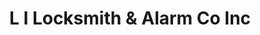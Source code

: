 ---
title: "L I Locksmith & Alarm Co Inc"
url: /hicksville/l-i-locksmith-und-alarm-co-inc/
shop: Schlüsseldienst
---